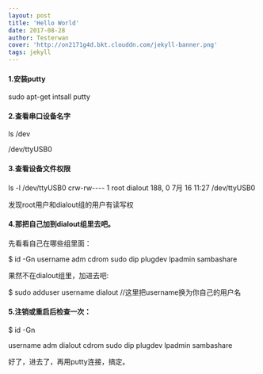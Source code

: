 ```yaml
---
layout: post
title: 'Hello World'
date: 2017-08-28
author: Testerwan
cover: 'http://on2171g4d.bkt.clouddn.com/jekyll-banner.png'
tags: jekyll
---
```

#### 1.安装putty
sudo apt-get intsall putty

#### 2.查看串口设备名字
ls /dev

/dev/ttyUSB0

#### 3.查看设备文件权限

ls -l /dev/ttyUSB0
crw-rw---- 1 root dialout 188, 0  7月 16 11:27 /dev/ttyUSB0

发现root用户和dialout组的用户有读写权

#### 4.那把自己加到dialout组里去吧。

先看看自己在哪些组里面：
  	
$ id -Gn
username adm cdrom sudo dip plugdev lpadmin sambashare

果然不在dialout组里，加进去吧:
  	
$ sudo adduser username dialout    //这里把username换为你自己的用户名

#### 5.注销或重启后检查一次：
$ id -Gn

username adm dialout cdrom sudo dip plugdev lpadmin sambashare

好了，进去了，再用putty连接，搞定。
